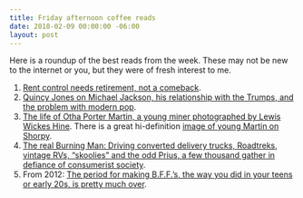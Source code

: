 ```yaml
---
title: Friday afternoon coffee reads
date: 2018-02-09 00:00:00 -06:00
layout: post
---
```


Here is a roundup of the best reads from the week. These may not be new to the internet or you, but they were of fresh interest to me.

1. [Rent control needs retirement, not a comeback](https://www.bloomberg.com/view/articles/2018-02-07/rent-control-needs-retirement-not-a-comeback).
2. [Quincy Jones on Michael Jackson, his relationship with the Trumps, and the problem with modern pop](http://www.vulture.com/2018/02/quincy-jones-in-conversation.html).
3. [The life of Otha Porter Martin, a young miner photographed by Lewis Wickes Hine](https://morningsonmaplestreet.com/2018/01/22/otha-porter-martin-macdonald-west-virginia/). There is a great hi-definition [image of young Martin on Shorpy](http://www.shorpy.com/node/2336?size=_original#caption).
4. [The real Burning Man: Driving converted delivery trucks, Roadtreks, vintage RVs, “skoolies” and the odd Prius, a few thousand gather in defiance of consumerist society](https://www.nytimes.com/2018/01/31/style/rubber-tramp-rendezvous-rv-trucks-vanlife.html).
5. From 2012: [The period for making B.F.F.’s, the way you did in your teens or early 20s, is pretty much over](http://www.nytimes.com/2012/07/15/fashion/the-challenge-of-making-friends-as-an-adult.html).
